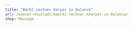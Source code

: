 ```yaml
---
title: "Bärbl Lechner Körper in Balance"
url: /wiener-neustadt/baerbl-lechner-koerper-in-balance/
shop: Massage
---
```

